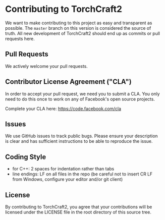 # Contributing to TorchCraft2
We want to make contributing to this project as easy and transparent as
possible. The `master` branch on this version is considered the source of
truth. All new development of TorchCraft2 should end up as commits or pull
requests here.

## Pull Requests
We actively welcome your pull requests.

## Contributor License Agreement ("CLA")
In order to accept your pull request, we need you to submit a CLA. You only need
to do this once to work on any of Facebook's open source projects.

Complete your CLA here: <https://code.facebook.com/cla>

## Issues
We use GitHub issues to track public bugs. Please ensure your description is
clear and has sufficient instructions to be able to reproduce the issue.

<!--Facebook has a [bounty program](https://www.facebook.com/whitehat/) for the safe
disclosure of security bugs. In those cases, please go through the process
outlined on that page and do not file a public issue.-->

## Coding Style  
* for C++: 2 spaces for indentation rather than tabs
* line endings: LF on all files in the repo (be careful not to insert CR LF
  from Windows, configure your editor and/or git client)

## License
By contributing to TorchCraft2, you agree that your contributions will be licensed
under the LICENSE file in the root directory of this source tree.
